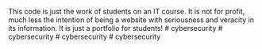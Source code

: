 This code is just the work of students on an IT course. It is not for profit, much less the intention of being a website with seriousness and veracity in its information. It is just a portfolio for students!
#   c y b e r s e c u r i t y  
 #   c y b e r s e c u r i t y  
 #   c y b e r s e c u r i t y  
 #   c y b e r s e c u r i t y  
 